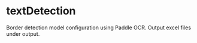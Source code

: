 # textDetection
Border detection model configuration using Paddle OCR. Output excel files under output.
